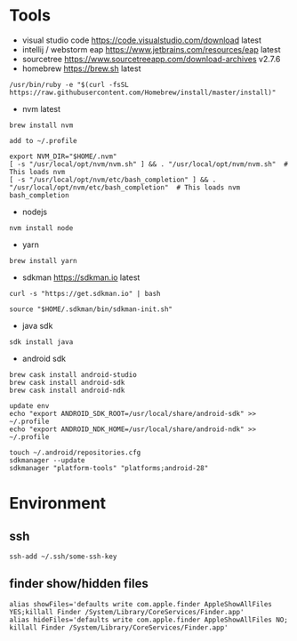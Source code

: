 # Tools
- visual studio code https://code.visualstudio.com/download latest
- intellij / webstorm eap https://www.jetbrains.com/resources/eap latest
- sourcetree https://www.sourcetreeapp.com/download-archives v2.7.6
- homebrew https://brew.sh latest
```
/usr/bin/ruby -e "$(curl -fsSL https://raw.githubusercontent.com/Homebrew/install/master/install)"
```
- nvm latest
```
brew install nvm

add to ~/.profile

export NVM_DIR="$HOME/.nvm"
[ -s "/usr/local/opt/nvm/nvm.sh" ] && . "/usr/local/opt/nvm/nvm.sh"  # This loads nvm
[ -s "/usr/local/opt/nvm/etc/bash_completion" ] && . "/usr/local/opt/nvm/etc/bash_completion"  # This loads nvm bash_completion
```
- nodejs
```
nvm install node
```
- yarn
```
brew install yarn
``` 
- sdkman https://sdkman.io latest
```
curl -s "https://get.sdkman.io" | bash

source "$HOME/.sdkman/bin/sdkman-init.sh"
```
- java sdk
```
sdk install java
```
- android sdk
```
brew cask install android-studio
brew cask install android-sdk
brew cask install android-ndk

update env
echo "export ANDROID_SDK_ROOT=/usr/local/share/android-sdk" >> ~/.profile
echo "export ANDROID_NDK_HOME=/usr/local/share/android-ndk" >> ~/.profile

touch ~/.android/repositories.cfg
sdkmanager --update
sdkmanager "platform-tools" "platforms;android-28"
```

# Environment
## ssh
```
ssh-add ~/.ssh/some-ssh-key
```
## finder show/hidden files
```
alias showFiles='defaults write com.apple.finder AppleShowAllFiles YES;killall Finder /System/Library/CoreServices/Finder.app'
alias hideFiles='defaults write com.apple.finder AppleShowAllFiles NO; killall Finder /System/Library/CoreServices/Finder.app'
```

